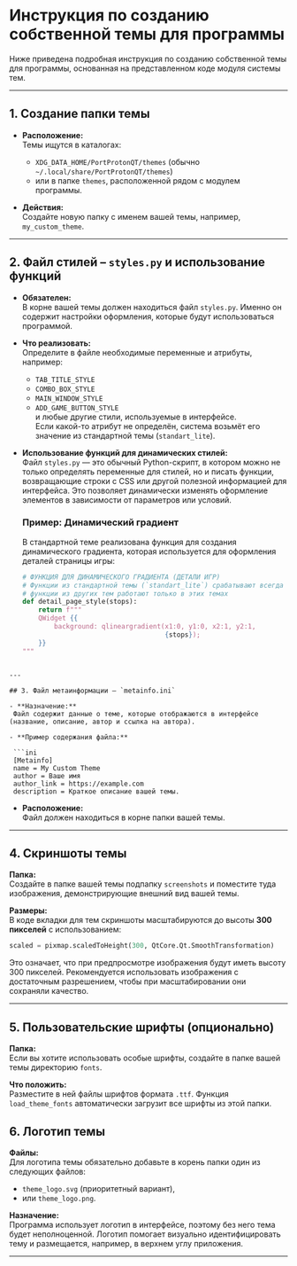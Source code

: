 # Инструкция по созданию собственной темы для программы

Ниже приведена подробная инструкция по созданию собственной темы для программы, основанная на представленном коде модуля системы тем.

---

## 1. Создание папки темы

- **Расположение:**  
  Темы ищутся в каталогах:
  - `XDG_DATA_HOME/PortProtonQT/themes` (обычно `~/.local/share/PortProtonQT/themes`)
  - или в папке `themes`, расположенной рядом с модулем программы.

- **Действия:**  
  Создайте новую папку с именем вашей темы, например, `my_custom_theme`.

---

## 2. Файл стилей – `styles.py` и использование функций

- **Обязателен:**  
  В корне вашей темы должен находиться файл `styles.py`. Именно он содержит настройки оформления, которые будут использоваться программой.

- **Что реализовать:**  
  Определите в файле необходимые переменные и атрибуты, например:
  - `TAB_TITLE_STYLE`
  - `COMBO_BOX_STYLE`
  - `MAIN_WINDOW_STYLE`
  - `ADD_GAME_BUTTON_STYLE`  
  и любые другие стили, используемые в интерфейсе.  
  Если какой-то атрибут не определён, система возьмёт его значение из стандартной темы (`standart_lite`).

- **Использование функций для динамических стилей:**  
  Файл `styles.py` — это обычный Python-скрипт, в котором можно не только определять переменные для стилей, но и писать функции, возвращающие строки с CSS или другой полезной информацией для интерфейса. Это позволяет динамически изменять оформление элементов в зависимости от параметров или условий.

  ### Пример: Динамический градиент

  В стандартной теме реализована функция для создания динамического градиента, которая используется для оформления деталей страницы игры:

  ```python
  # ФУНКЦИЯ ДЛЯ ДИНАМИЧЕСКОГО ГРАДИЕНТА (ДЕТАЛИ ИГР)
  # Функции из стандартной темы (`standart_lite`) срабатывают всегда вне зависимости от выбранной темы,
  # функции из других тем работают только в этих темах
  def detail_page_style(stops):
      return f"""
      QWidget {{
          background: qlineargradient(x1:0, y1:0, x2:1, y2:1,
                                      {stops});
      }}
  """
 ```

---

## 3. Файл метаинформации – `metainfo.ini`

- **Назначение:**  
  Файл содержит данные о теме, которые отображаются в интерфейсе (название, описание, автор и ссылка на автора).

- **Пример содержания файла:**

  ```ini
  [Metainfo]
  name = My Custom Theme
  author = Ваше имя
  author_link = https://example.com
  description = Краткое описание вашей темы.
  ```

- **Расположение:**  
   Файл должен находиться в корне папки вашей темы.
   
---

## 4. Скриншоты темы

**Папка:**  
Создайте в папке вашей темы подпапку `screenshots` и поместите туда изображения, демонстрирующие внешний вид вашей темы.

**Размеры:**  
В коде вкладки для тем скриншоты масштабируются до высоты **300 пикселей** с использованием:

```python
scaled = pixmap.scaledToHeight(300, QtCore.Qt.SmoothTransformation)
```

Это означает, что при предпросмотре изображения будут иметь высоту 300 пикселей. Рекомендуется использовать изображения с достаточным разрешением, чтобы при масштабировании они сохраняли качество.

---

## 5. Пользовательские шрифты (опционально)

**Папка:**  
Если вы хотите использовать особые шрифты, создайте в папке вашей темы директорию `fonts`.

**Что положить:**  
Разместите в ней файлы шрифтов формата `.ttf`. Функция `load_theme_fonts` автоматически загрузит все шрифты из этой папки.

## 6. Логотип темы

**Файлы:**  
Для логотипа темы обязательно добавьте в корень папки один из следующих файлов:
- `theme_logo.svg` (приоритетный вариант),  
- или `theme_logo.png`.

**Назначение:**  
Программа использует логотип в интерфейсе, поэтому без него тема будет неполноценной. Логотип помогает визуально идентифицировать тему и размещается, например, в верхнем углу приложения.

---
